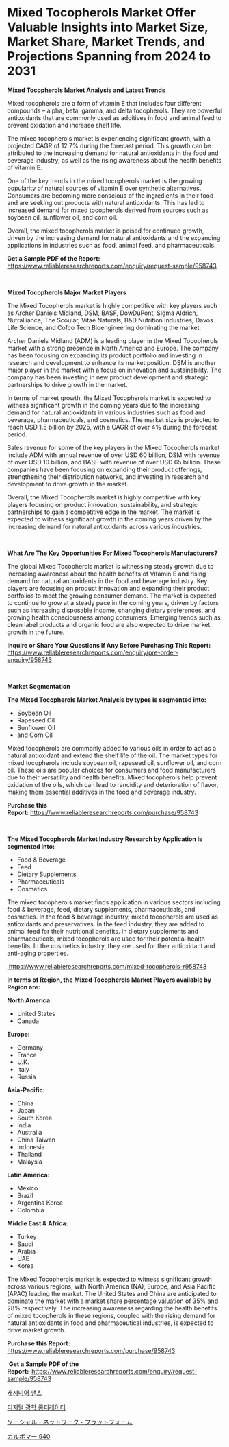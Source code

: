 <p><h1>Mixed Tocopherols Market Offer Valuable Insights into Market Size, Market Share, Market Trends, and Projections Spanning from 2024 to 2031</h1></p><p><strong>Mixed Tocopherols Market Analysis and Latest Trends</strong></p>
<p><p>Mixed tocopherols are a form of vitamin E that includes four different compounds – alpha, beta, gamma, and delta tocopherols. They are powerful antioxidants that are commonly used as additives in food and animal feed to prevent oxidation and increase shelf life.</p><p>The mixed tocopherols market is experiencing significant growth, with a projected CAGR of 12.7% during the forecast period. This growth can be attributed to the increasing demand for natural antioxidants in the food and beverage industry, as well as the rising awareness about the health benefits of vitamin E.</p><p>One of the key trends in the mixed tocopherols market is the growing popularity of natural sources of vitamin E over synthetic alternatives. Consumers are becoming more conscious of the ingredients in their food and are seeking out products with natural antioxidants. This has led to increased demand for mixed tocopherols derived from sources such as soybean oil, sunflower oil, and corn oil.</p><p>Overall, the mixed tocopherols market is poised for continued growth, driven by the increasing demand for natural antioxidants and the expanding applications in industries such as food, animal feed, and pharmaceuticals.</p></p>
<p><strong>Get a Sample PDF of the Report:&nbsp;</strong> <a href="https://www.reliableresearchreports.com/enquiry/request-sample/958743">https://www.reliableresearchreports.com/enquiry/request-sample/958743</a></p>
<p>&nbsp;</p>
<p><strong>Mixed Tocopherols Major Market Players</strong></p>
<p><p>The Mixed Tocopherols market is highly competitive with key players such as Archer Daniels Midland, DSM, BASF, DowDuPont, Sigma Aldrich, Nutralliance, The Scoular, Vitae Naturals, B&D Nutrition Industries, Davos Life Science, and Cofco Tech Bioengineering dominating the market. </p><p>Archer Daniels Midland (ADM) is a leading player in the Mixed Tocopherols market with a strong presence in North America and Europe. The company has been focusing on expanding its product portfolio and investing in research and development to enhance its market position. DSM is another major player in the market with a focus on innovation and sustainability. The company has been investing in new product development and strategic partnerships to drive growth in the market.</p><p>In terms of market growth, the Mixed Tocopherols market is expected to witness significant growth in the coming years due to the increasing demand for natural antioxidants in various industries such as food and beverage, pharmaceuticals, and cosmetics. The market size is projected to reach USD 1.5 billion by 2025, with a CAGR of over 4% during the forecast period.</p><p>Sales revenue for some of the key players in the Mixed Tocopherols market include ADM with annual revenue of over USD 60 billion, DSM with revenue of over USD 10 billion, and BASF with revenue of over USD 65 billion. These companies have been focusing on expanding their product offerings, strengthening their distribution networks, and investing in research and development to drive growth in the market.</p><p>Overall, the Mixed Tocopherols market is highly competitive with key players focusing on product innovation, sustainability, and strategic partnerships to gain a competitive edge in the market. The market is expected to witness significant growth in the coming years driven by the increasing demand for natural antioxidants across various industries.</p></p>
<p>&nbsp;</p>
<p><strong>What Are The Key Opportunities For Mixed Tocopherols Manufacturers?</strong></p>
<p><p>The global Mixed Tocopherols market is witnessing steady growth due to increasing awareness about the health benefits of Vitamin E and rising demand for natural antioxidants in the food and beverage industry. Key players are focusing on product innovation and expanding their product portfolios to meet the growing consumer demand. The market is expected to continue to grow at a steady pace in the coming years, driven by factors such as increasing disposable income, changing dietary preferences, and growing health consciousness among consumers. Emerging trends such as clean label products and organic food are also expected to drive market growth in the future.</p></p>
<p><strong>Inquire or Share Your Questions If Any Before Purchasing This Report:</strong> <a href="https://www.reliableresearchreports.com/enquiry/pre-order-enquiry/958743">https://www.reliableresearchreports.com/enquiry/pre-order-enquiry/958743</a></p>
<p>&nbsp;</p>
<p><strong>Market Segmentation</strong></p>
<p><strong>The Mixed Tocopherols Market Analysis by types is segmented into:</strong></p>
<p><ul><li>Soybean Oil</li><li>Rapeseed Oil</li><li>Sunflower Oil</li><li>and Corn Oil</li></ul></p>
<p><p>Mixed tocopherols are commonly added to various oils in order to act as a natural antioxidant and extend the shelf life of the oil. The market types for mixed tocopherols include soybean oil, rapeseed oil, sunflower oil, and corn oil. These oils are popular choices for consumers and food manufacturers due to their versatility and health benefits. Mixed tocopherols help prevent oxidation of the oils, which can lead to rancidity and deterioration of flavor, making them essential additives in the food and beverage industry.</p></p>
<p><strong>Purchase this Report:&nbsp;</strong><a href="https://www.reliableresearchreports.com/purchase/958743">https://www.reliableresearchreports.com/purchase/958743</a></p>
<p>&nbsp;</p>
<p><strong>The Mixed Tocopherols Market Industry Research by Application is segmented into:</strong></p>
<p><ul><li>Food & Beverage</li><li>Feed</li><li>Dietary Supplements</li><li>Pharmaceuticals</li><li>Cosmetics</li></ul></p>
<p><p>The mixed tocopherols market finds application in various sectors including food & beverage, feed, dietary supplements, pharmaceuticals, and cosmetics. In the food & beverage industry, mixed tocopherols are used as antioxidants and preservatives. In the feed industry, they are added to animal feed for their nutritional benefits. In dietary supplements and pharmaceuticals, mixed tocopherols are used for their potential health benefits. In the cosmetics industry, they are used for their antioxidant and anti-aging properties.</p></p>
<p><a href="https://www.reliableresearchreports.com/mixed-tocopherols-r958743">&nbsp;https://www.reliableresearchreports.com/mixed-tocopherols-r958743</a></p>
<p><strong>In terms of Region, the Mixed Tocopherols Market Players available by Region are:</strong></p>
<p>
    <p> <strong> North America: </strong>
        <ul>
            <li>United States</li>
            <li>Canada</li>
        </ul>
        </p> 
    <p> <strong> Europe: </strong>
        <ul>
            <li>Germany</li>
            <li>France</li>
            <li>U.K.</li>
            <li>Italy</li>
            <li>Russia</li>
        </ul>
        </p> 
    <p> <strong> Asia-Pacific: </strong>
        <ul>
            <li>China</li>
            <li>Japan</li>
            <li>South Korea</li>
            <li>India</li>
            <li>Australia</li>
            <li>China Taiwan</li>
            <li>Indonesia</li>
            <li>Thailand</li>
            <li>Malaysia</li>
        </ul>
        </p> 
    <p> <strong> Latin America: </strong>
        <ul>
            <li>Mexico</li>
            <li>Brazil</li>
            <li>Argentina Korea</li>
            <li>Colombia</li>
        </ul>
        </p> 
    <p> <strong> Middle East & Africa: </strong>
        <ul>
            <li>Turkey</li>
            <li>Saudi</li>
            <li>Arabia</li>
            <li>UAE</li>
            <li>Korea</li>
        </ul>
    </p>
    </p>
<p><p>The Mixed Tocopherols market is expected to witness significant growth across various regions, with North America (NA), Europe, and Asia Pacific (APAC) leading the market. The United States and China are anticipated to dominate the market with a market share percentage valuation of 35% and 28% respectively. The increasing awareness regarding the health benefits of mixed tocopherols in these regions, coupled with the rising demand for natural antioxidants in food and pharmaceutical industries, is expected to drive market growth.</p></p>
<p><strong>Purchase this Report: </strong><a href="https://www.reliableresearchreports.com/purchase/958743">https://www.reliableresearchreports.com/purchase/958743</a></p>
<p>&nbsp;<strong>Get a Sample PDF of the Report:&nbsp;&nbsp;</strong><a href="https://www.reliableresearchreports.com/enquiry/request-sample/958743">https://www.reliableresearchreports.com/enquiry/request-sample/958743</a></p>
<p><strong></strong></p>
<p><p><a href="https://medium.com/@ralphyjames/%EC%BA%90%EC%8B%9C%EB%AF%B8%EC%96%B4-%EB%B0%94%EC%A7%80-%EC%8B%9C%EC%9E%A5-%EA%B7%9C%EB%AA%A8%EB%8A%94-%EA%B8%80%EB%A1%9C%EB%B2%8C-%EC%82%B0%EC%97%85%EC%97%90%EC%84%9C-%EC%B5%9C%EC%A0%81%EC%9D%98-%EB%A7%88%EC%BC%80%ED%8C%85-%EC%B1%84%EB%84%90%EC%9D%84-%EB%82%98%ED%83%80%EB%83%85%EB%8B%88%EB%8B%A4-32e56490f325">캐시미어 팬츠</a></p><p><a href="https://medium.com/@raymondietrich7892023/%EB%94%94%EC%A7%80%ED%84%B8-%EA%B4%91%ED%95%99-%EB%B9%84%EA%B5%90%EA%B8%B0-%EC%8B%9C%EC%9E%A5-%EA%B7%9C%EB%AA%A8-cagr-%ED%8A%B8%EB%A0%8C%EB%93%9C-2024-2030-bc9690e1e051">디지털 광학 콤퍼레이터</a></p><p><a href="https://medium.com/@joshdavis1926/%E3%82%BD%E3%83%BC%E3%82%B7%E3%83%A3%E3%83%AB%E3%83%8D%E3%83%83%E3%83%88%E3%83%AF%E3%83%BC%E3%82%AF%E3%83%97%E3%83%A9%E3%83%83%E3%83%88%E3%83%95%E3%82%A9%E3%83%BC%E3%83%A0%E5%B8%82%E5%A0%B4%E8%AA%BF%E6%9F%BB%E3%83%AC%E3%83%9D%E3%83%BC%E3%83%88-%E3%81%9D%E3%81%AE%E6%AD%B4%E5%8F%B2%E3%81%A82024%E5%B9%B4%E3%81%8B%E3%82%892031%E5%B9%B4%E3%81%BE%E3%81%A7%E3%81%AE%E4%BA%88%E6%B8%AC-291ec2fb0a8a">ソーシャル・ネットワーク・プラットフォーム</a></p><p><a href="https://medium.com/@skyleridges76856/%E3%82%AB%E3%83%AB%E3%83%9C%E3%83%9E%E3%83%BC940%E3%81%AE%E5%B8%82%E5%A0%B4%E3%82%B7%E3%82%A7%E3%82%A2%E3%81%AE%E9%80%B2%E5%8C%96%E3%81%A8%E5%B8%82%E5%A0%B4%E6%88%90%E9%95%B7%E3%83%88%E3%83%AC%E3%83%B3%E3%83%892024%E5%B9%B4%E3%81%8B%E3%82%892031%E5%B9%B4%E3%81%BE%E3%81%A7-b67d9aec61dd">カルボマー 940</a></p></p>
